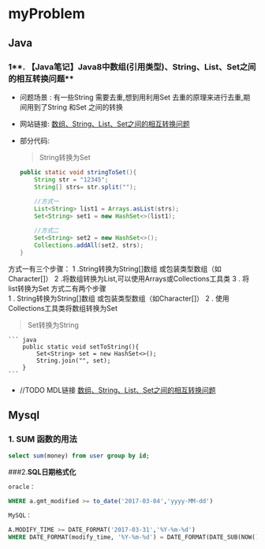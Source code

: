 # myProblem


##   Java

###  1**. 【Java笔记】Java8中数组(引用类型)、String、List、Set之间的相互转换问题**

* 问题场景 : 有一些String 需要去重,想到用利用Set 去重的原理来进行去重,期间用到了String 和Set 之间的转换
* 网站链接: [数组、String、List、Set之间的相互转换问题](https://blog.csdn.net/SnailMann/article/details/80614006)
* 部分代码: 
   >  String转换为Set
	
	``` java
	public static void stringToSet(){
		String str = "12345";
		String[] strs= str.split("");
		
		//方式一
		List<String> list1 = Arrays.asList(strs);
		Set<String> set1 = new HashSet<>(list1);

		//方式二
		Set<String> set2 = new HashSet<>();
		Collections.addAll(set2, strs);
	}
	```
方式一有三个步骤：
1 .String转换为String[]数组 或包装类型数组（如Character[]）
2 .将数组转换为List,可以使用Arrays或Collections工具类
3 . 将list转换为Set
方式二有两个步骤  
1 . String转换为String[]数组 或包装类型数组（如Character[]）
2 . 使用Collections工具类将数组转换为Set


 > Set转换为String

    ``` java
    	public static void setToString(){
    		Set<String> set = new HashSet<>();
    		String.join("", set);
    	}
    ```
    
    
*  //TODO MDL链接 [数组、String、List、Set之间的相互转换问题](introduce.md)





##  Mysql
### 1. **SUM 函数的用法**
```sql
select sum(money) from user group by id;
```

###2.**SQL日期格式化**
```sql
oracle：

WHERE a.gmt_modified >= to_date('2017-03-04','yyyy-MM-dd')

MySQL：

A.MODIFY_TIME >= DATE_FORMAT('2017-03-31','%Y-%m-%d') 
WHERE DATE_FORMAT(modify_time, '%Y-%m-%d') = DATE_FORMAT(DATE_SUB(NOW(), INTERVAL 2 DAY),'%Y-%m-%d')
```





